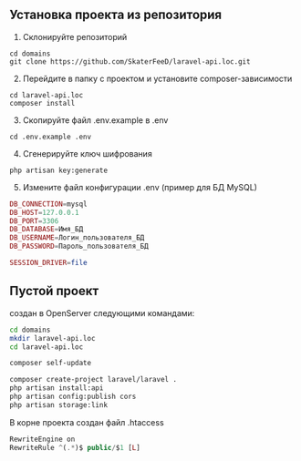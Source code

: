 ## Установка проекта из репозитория
1. Склонируйте репозиторий
```shell
cd domains
git clone https://github.com/SkaterFeeD/laravel-api.loc.git
```
2. Перейдите в папку с проектом и установите composer-зависимости
```shell
cd laravel-api.loc
composer install
```
3. Скопируйте файл .env.example в .env
```shell
cd .env.example .env
```
4. Сгенерируйте ключ шифрования
```shell
php artisan key:generate
```
5. Измените файл конфигурации .env (пример для БД MySQL)
```php
DB_CONNECTION=mysql
DB_HOST=127.0.0.1
DB_PORT=3306
DB_DATABASE=Имя_БД
DB_USERNAME=Логин_пользователя_БД
DB_PASSWORD=Пароль_пользователя_БД

SESSION_DRIVER=file
```

## Пустой проект
создан в OpenServer следующими командами:
```sh
cd domains
mkdir laravel-api.loc
cd laravel-api.loc

composer self-update

composer create-project laravel/laravel .
php artisan install:api
php artisan config:publish cors
php artisan storage:link
```
В корне проекта создан файл .htaccess
```php
RewriteEngine on
RewriteRule ^(.*)$ public/$1 [L]
```
